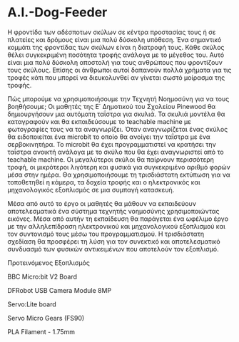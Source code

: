 # A.I.-Dog-Feeder
Η φροντίδα των αδέσποτων σκύλων σε κέντρα προστασίας τους ή σε πλατείες και δρόμους είναι μια πολύ δύσκολη υπόθεση. Ένα σημαντικό κομμάτι της φροντίδας των σκύλων είναι η διατροφή τους. Κάθε σκύλος θέλει συγκεκριμένη ποσότητα τροφής ανάλογα με το μέγεθος του. Αυτό είναι μια πολύ δύσκολη αποστολή για τους ανθρώπους που φροντίζουν τους σκύλους. Επίσης οι άνθρωποι αυτοί δαπανούν πολλά χρήματα για τις τροφές κάτι που μπορεί να διευκολυνθεί αν γίνεται σωστό μοίρασμα της τροφής.

Πώς μπορούμε να χρησιμοποιήσουμε την Τεχνητή Νοημοσύνη για να τους βοηθήσουμε; Οι μαθητές της Ε΄ Δημοτικού του Σχολείου Pinewood θα δημιουργήσουν μια αυτόματη ταΐστρα για σκυλιά. Τα σκυλιά μοντέλα θα καταγραφούν και θα εκπαιδεύσουμε το teachable machine με φωτογραφίες τους να τα αναγνωρίζει. Όταν αναγνωρίζεται ένας σκύλος θα ειδοποιείται ένα microbit το οποίο θα ανοίγει την ταΐστρα με ένα σερβοκινητήρα. Το microbit θα έχει προγραμματιστεί να κρατήσει την ταΐστρα ανοικτή ανάλογα με το σκύλο που θα έχει αναγνωριστεί από το teachable machine. Οι μεγαλύτεροι σκύλοι θα παίρνουν περισσότερη τροφή, οι μικρότεροι λιγότερη και φυσικά για συγκεκριμένο αριθμό φορών μέσα στην ημέρα. Θα χρησιμοποιήσουμε τη τρισδιάστατη εκτύπωση για να τοποθετηθεί η κάμερα, τα δοχεία τροφής και ο ηλεκτρονικός και μηχανολογικός εξοπλισμός σε μια συμπαγή κατασκευή.

Μέσα από αυτό το έργο οι μαθητές θα μάθουν να εκπαιδεύουν αποτελεσματικά ένα σύστημα τεχνητής νοημοσύνης χρησιμοποιώντας εικόνες. Μέσα από αυτήν τη εκπαίδευση θα παράγεται ένα ωφέλιμο έργο με την αλληλεπίδραση ηλεκτρονικού και μηχανολογικού εξοπλισμού και τον  συντονισμό τους μέσω του προγραμματισμού. Η τρισδιάστατη σχεδίαση θα προσφέρει τη λύση για τον συνεκτικό και αποτελεσματικό συνδυασμό των φυσικών αντικειμένων που αποτελούν τον εξοπλισμό.

Προτεινόμενος Εξοπλισμός

BBC Micro:bit V2 Board  

DFRobot USB Camera Module 8MP 

Servo:Lite board 

Servo Micro Gears (FS90) 

PLA Filament - 1.75mm 
